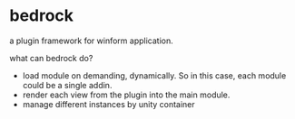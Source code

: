 # bedrock
a plugin framework for winform application. 

what can bedrock do?
- load module on demanding, dynamically. So in this case, each module could be a single addin.
- render each view from the plugin into the main module.
- manage different instances by unity container